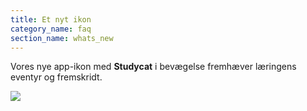 ```yaml
---
title: Et nyt ikon
category_name: faq
section_name: whats_new
---
```

Vores nye app-ikon med **Studycat** i bevægelse fremhæver læringens eventyr og fremskridt.  
  
![](https://help.studycat.com/hc/article_attachments/40378210068889)